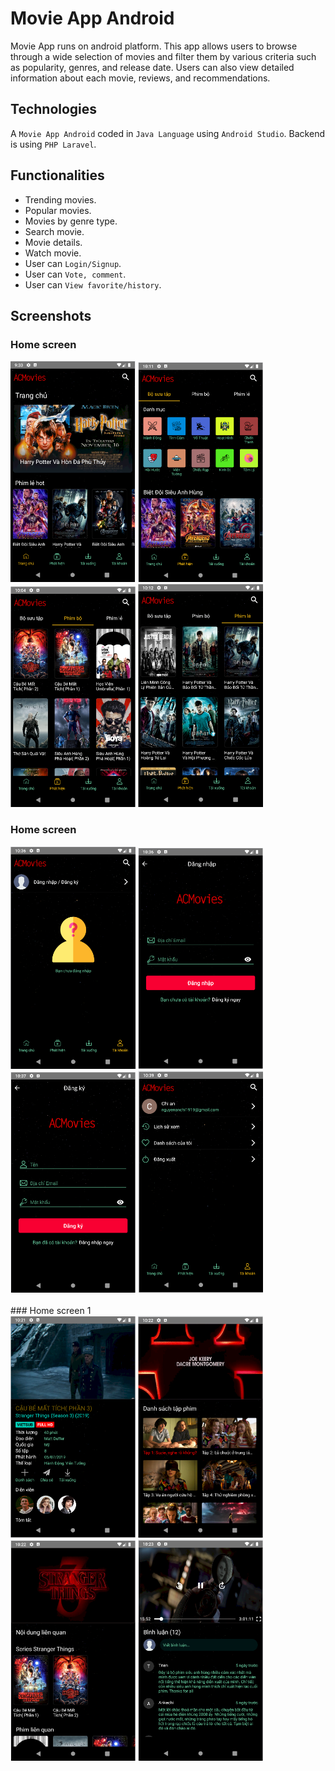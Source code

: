 # Movie App Android

Movie App runs on android platform. This app allows users to browse through a wide selection of movies and filter them by various criteria such as popularity, genres, and release date. Users can also view detailed information about each movie, reviews, and recommendations.

## Technologies

A `Movie App Android` coded in `Java Language` using `Android Studio`. Backend is using `PHP Laravel`.

## Functionalities

- Trending movies.
- Popular movies.
- Movies by genre type.
- Search movie.
- Movie details.
- Watch movie.
- User can `Login/Signup`.
- User can `Vote, comment`.
- User can `View favorite/history`.

## Screenshots
### Home screen
<div>
  <img src = "https://github.com/Nbtrien/acmovies-android/blob/master/app/src/main/res/drawable/ss.png" alt = "" width="200px"/>
  <img src = "https://github.com/Nbtrien/acmovies-android/blob/master/app/src/main/res/drawable/ss1.png" alt = "" width="200px"/>
  <img src = "https://github.com/Nbtrien/acmovies-android/blob/master/app/src/main/res/drawable/ss2.png" alt = "" width="200px"/>
  <img src = "https://github.com/Nbtrien/acmovies-android/blob/master/app/src/main/res/drawable/ss3.png" alt = "" width="200px"/>
</div>

### Home screen
<div>
  <img src = "https://github.com/Nbtrien/acmovies-android/blob/master/app/src/main/res/drawable/ss10.png" alt = "" width="200px"/>
  <img src = "https://github.com/Nbtrien/acmovies-android/blob/master/app/src/main/res/drawable/ss4.png" alt = "" width="200px"/>
  <img src = "https://github.com/Nbtrien/acmovies-android/blob/master/app/src/main/res/drawable/ss11.png" alt = "" width="200px"/>
  <img src = "https://github.com/Nbtrien/acmovies-android/blob/master/app/src/main/res/drawable/ss9.png" alt = "" width="200px"/>
</div>
<br/>
### Home screen 1
<div>
  <img src = "https://github.com/Nbtrien/acmovies-android/blob/master/app/src/main/res/drawable/ss5.png" alt = "" width="200px"/>
  <img src = "https://github.com/Nbtrien/acmovies-android/blob/master/app/src/main/res/drawable/ss6.png" alt = "" width="200px"/>
  <img src = "https://github.com/Nbtrien/acmovies-android/blob/master/app/src/main/res/drawable/ss7.png" alt = "" width="200px"/>
  <img src = "https://github.com/Nbtrien/acmovies-android/blob/master/app/src/main/res/drawable/ss8.png" alt = "" width="200px"/>
</div>
